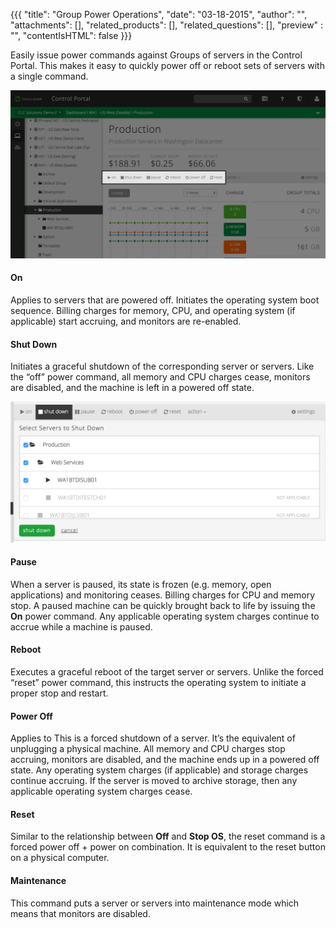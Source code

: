{{{
  "title": "Group Power Operations",
  "date": "03-18-2015",
  "author": "",
  "attachments": [],
  "related_products": [],
  "related_questions": [],
  "preview" : "",
  "contentIsHTML": false
}}}


Easily issue power commands against Groups of servers in the Control Portal. This makes it easy to quickly power off or reboot sets of servers with a single command.

![Server power operations on CenturyLink Cloud](../images/groups-power-ops-1.png)

#### On

Applies to servers that are powered off. Initiates the operating system boot sequence. Billing charges for memory, CPU, and operating system (if applicable) start accruing, and monitors are re-enabled.

#### Shut Down

Initiates a graceful shutdown of the corresponding server or servers. Like the “off” power command, all memory and CPU charges cease, monitors are disabled, and the machine is left in a powered off state.

![Server power operations on CenturyLink Cloud](../images/groups-power-ops-2.png)

#### Pause

When a server is paused, its state is frozen (e.g. memory, open applications) and monitoring ceases. Billing charges for CPU and memory stop. A paused machine can be quickly brought back to life by issuing the **On** power command. Any applicable operating system charges continue to accrue while a machine is paused.

#### Reboot

Executes a graceful reboot of the target server or servers. Unlike the forced “reset” power command, this instructs the operating system to initiate a proper stop and restart.

#### Power Off

Applies to This is a forced shutdown of a server. It’s the equivalent of unplugging a physical machine. All memory and CPU charges stop accruing, monitors are disabled, and the machine ends up in a powered off state. Any operating system charges (if applicable) and storage charges continue accruing. If the server is moved to archive storage, then any applicable operating system charges cease.

#### Reset

Similar to the relationship between **Off** and **Stop OS**, the reset command is a forced power off + power on combination. It is equivalent to the reset button on a physical computer.

#### Maintenance

This command puts a server or servers into maintenance mode which means that monitors are disabled.
